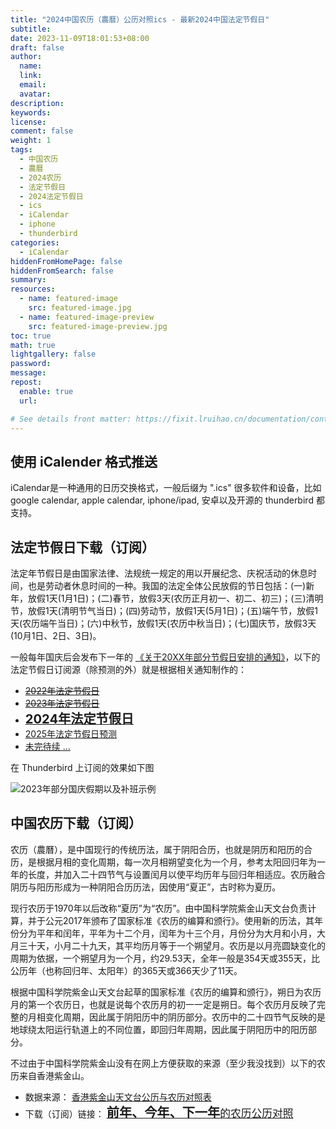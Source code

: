```yaml
---
title: "2024中国农历（農曆）公历对照ics - 最新2024中国法定节假日"
subtitle:
date: 2023-11-09T18:01:53+08:00
draft: false
author:
  name:
  link:
  email:
  avatar:
description:
keywords:
license:
comment: false
weight: 1
tags:
  - 中国农历
  - 農曆
  - 2024农历
  - 法定节假日
  - 2024法定节假日
  - ics
  - iCalendar
  - iphone
  - thunderbird
categories:
  - iCalendar
hiddenFromHomePage: false
hiddenFromSearch: false
summary:
resources:
  - name: featured-image
    src: featured-image.jpg
  - name: featured-image-preview
    src: featured-image-preview.jpg
toc: true
math: true
lightgallery: false
password:
message:
repost:
  enable: true
  url:

# See details front matter: https://fixit.lruihao.cn/documentation/content-management/introduction/#front-matter
---
```


## 使用 iCalender 格式推送

iCalendar是一种通用的日历交换格式，一般后缀为 ".ics" 很多软件和设备，比如google calendar, apple calendar, iphone/ipad, 安卓以及开源的 thunderbird 都支持。

## 法定节假日下载（订阅）

法定年节假日是由国家法律、法规统一规定的用以开展纪念、庆祝活动的休息时间，也是劳动者休息时间的一种。我国的法定全体公民放假的节日包括：(一)新年，放假1天(1月1日)；(二)春节，放假3天(农历正月初一、初二、初三)；(三)清明节，放假1天(清明节气当日)；(四)劳动节，放假1天(5月1日)；(五)端午节，放假1天(农历端午当日)；(六)中秋节，放假1天(农历中秋当日)；(七)国庆节，放假3天(10月1日、2日、3日)。

一般每年国庆后会发布下一年的 [《关于20XX年部分节假日安排的通知》](https://www.gov.cn/zhengce/content/202310/content_6911527.htm)，以下的法定节假日订阅源（除预测的外）就是根据相关通知制作的：

- [~~2022年法定节假日~~](/data/calendar_archives/chinese_public_holidays_2022.ics)
- [~~2023年法定节假日~~](/data/calendar_archives/chinese_public_holidays_2023.ics)
- [<big><big>**2024年法定节假日**</big></big>](/data/calendar_archives/chinese_public_holidays.ics)
- [2025年法定节假日预测](/data/calendar_archives/chinese_public_holidays_2025_forecast.ics)
- [未完待续 $\dots$](/calendar)

在 Thunderbird 上订阅的效果如下图

![2023年部分国庆假期以及补班示例](/images/2023_vacation_example.png "2023年国庆")

## 中国农历下载（订阅）

农历（農曆），是中国现行的传统历法，属于阴阳合历，也就是阴历和阳历的合历，是根据月相的变化周期，每一次月相朔望变化为一个月，参考太阳回归年为一年的长度，并加入二十四节气与设置闰月以使平均历年与回归年相适应。农历融合阴历与阳历形成为一种阴阳合历历法，因使用“夏正”，古时称为夏历。

现行农历于1970年以后改称“夏历”为“农历”。由中国科学院紫金山天文台负责计算，并于公元2017年颁布了国家标准《农历的编算和颁行》。使用新的历法，其年份分为平年和闰年，平年为十二个月，闰年为十三个月，月份分为大月和小月，大月三十天，小月二十九天，其平均历月等于一个朔望月。农历是以月亮圆缺变化的周期为依据，一个朔望月为一个月，约29.53天，全年一般是354天或355天，比公历年（也称回归年、太阳年）的365天或366天少了11天。

根据中国科学院紫金山天文台起草的国家标准《农历的编算和颁行》，朔日为农历月的第一个农历日，也就是说每个农历月的初一一定是朔日。每个农历月反映了完整的月相变化周期，因此属于阴阳历中的阴历部分。农历中的二十四节气反映的是地球绕太阳运行轨道上的不同位置，即回归年周期，因此属于阴阳历中的阳历部分。

不过由于中国科学院紫金山没有在网上方便获取的来源（至少我没找到）以下的农历来自香港紫金山。

- 数据来源： [香港紫金山天文台公历与农历对照表](https://www.hko.gov.hk/sc/gts/time/conversion.htm)
- 下载（订阅）链接： [<big><big>**前年、今年、下一年**</big>的农历公历对照</big>](/data/calendar_archives/chinese_lunar_prev_year_next_year.ics)
